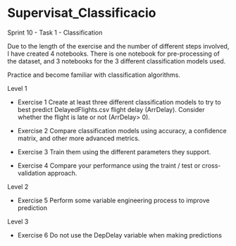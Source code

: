 # Supervisat_Classificacio
Sprint 10 - Task 1 - Classification

Due to the length of the exercise and the number of different steps involved, I have created 4 notebooks. There is one notebook for pre-processing of the dataset, and 3 notebooks for the 3 different classification models used.

Practice and become familiar with classification algorithms.

Level 1
- Exercise 1
Create at least three different classification models to try to best predict DelayedFlights.csv flight delay (ArrDelay). Consider whether the flight is late or not (ArrDelay> 0).

- Exercise 2
Compare classification models using accuracy, a confidence matrix, and other more advanced metrics.

- Exercise 3
Train them using the different parameters they support.

- Exercise 4
Compare your performance using the traint / test or cross-validation approach.


Level 2
- Exercise 5
Perform some variable engineering process to improve prediction


Level 3
- Exercise 6
Do not use the DepDelay variable when making predictions
